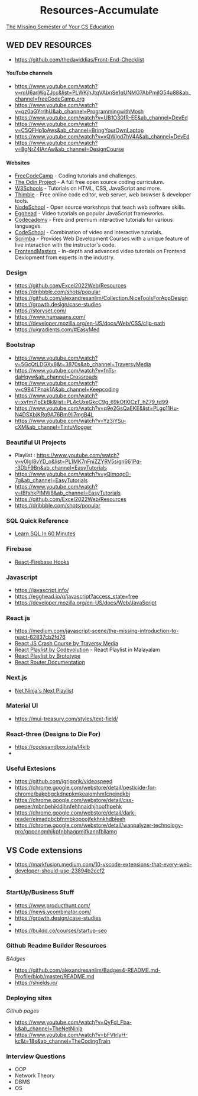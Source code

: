  <h1 align="center">Resources-Accumulate </h1>
 
 [The Missing Semester of Your CS Education](https://missing.csail.mit.edu)
 <h2>WED DEV RESOURCES</h2> 
 
 - https://github.com/thedaviddias/Front-End-Checklist
#### YouTube channels

- https://www.youtube.com/watch?v=mU6anWqZJcc&list=PLWKjhJtqVAbnSe1qUNMG7AbPmjIG54u88&ab_channel=freeCodeCamp.org
- https://www.youtube.com/watch?v=qz0aGYrrlhU&ab_channel=ProgrammingwithMosh
- https://www.youtube.com/watch?v=UB1O30fR-EE&ab_channel=DevEd
- https://www.youtube.com/watch?v=C5QFHp1oAws&ab_channel=BringYourOwnLaptop
- https://www.youtube.com/watch?v=vQWlgd7hV4A&ab_channel=DevEd
- https://www.youtube.com/watch?v=8gNrZ4lAnAw&ab_channel=DesignCourse


#### Websites

 * [FreeCodeCamp](http://freecodecamp.com) - Coding tutorials and challenges.
 * [The Odin Project](https://www.theodinproject.com/) - A full free open source coding curriculum.
 * [W3Schools](https://www.w3schools.com/) - Tutorials on HTML, CSS, JavaScript and more.
 * [Thimble](https://thimble.mozilla.org/en-US/) - Free online code editor, web server, web browser & developer tools.
 * [NodeSchool](https://nodeschool.io) - Open source workshops that teach web software skills.
 * [Egghead](https://egghead.io/) - Video tutorials on popular JavaScript frameworks.
 * [Codecademy](https://www.codecademy.com/) - Free and premium interactive tutorials for various languages.
 * [CodeSchool](https://www.codeschool.com/) - Combination of video and interactive tutorials.
 * [Scrimba](https://scrimba.com/) - Provides Web Development Courses with a unique feature of live interaction with the instructor's code.
 * [FrontendMasters](https://frontendmasters.com/) - In-depth and advanced video tutorials on Frontend Devlopment from experts in the industry.
 
 ### Design 
- https://github.com/Excel2022Web/Resources
- https://dribbble.com/shots/popular
- https://github.com/alexandresanlim/Collection.NiceToolsForAppDesign 
- https://growth.design/case-studies
- https://storyset.com/
- https://www.humaaans.com/
- https://developer.mozilla.org/en-US/docs/Web/CSS/clip-path
- https://uigradients.com/#EasyMed
 
 
### Bootstrap

- https://www.youtube.com/watch?v=5GcQtLDGXy8&t=3870s&ab_channel=TraversyMedia
- https://www.youtube.com/watch?v=fnTs-daHqyw&ab_channel=Crossroads
- https://www.youtube.com/watch?v=c9B4TPnak1A&ab_channel=Keepcoding
- https://www.youtube.com/watch?v=xvfm7IpEkBk&list=PL4cUxeGkcC9g_69kOfXICzT_hZ79_td99
- https://www.youtube.com/watch?v=q9e2GsQaEKE&list=PLgp11Hu-N4DSXbjKRg9A76Bm9li7mgB4L
- https://www.youtube.com/watch?v=Yz3iYSu-cXM&ab_channel=TintuVlogger

### Beautiful UI Projects

- Playlist : https://www.youtube.com/watch?v=v0IgI8vYD_o&list=PL1MK7nFniZZYRV5sign661Pq--3DbF9Bn&ab_channel=EasyTutorials
- https://www.youtube.com/watch?v=yQimoqo0-7g&ab_channel=EasyTutorials
- https://www.youtube.com/watch?v=lBfshkPlMW8&ab_channel=EasyTutorials 
- https://github.com/Excel2022Web/Resources
- https://dribbble.com/shots/popular

### SQL Quick Reference
- [Learn SQL In 60 Minutes](https://www.youtube.com/watch?v=p3qvj9hO_Bo&list=PLZlA0Gpn_vH85jM1TWO6TdCtSr6ruglWn&index=3)

### Firebase
- [React-Firebase Hooks](https://github.com/CSFrequency/react-firebase-hooks)

### Javascript 

- https://javascript.info/
- https://egghead.io/q/javascript?access_state=free
- https://developer.mozilla.org/en-US/docs/Web/JavaScript

### React.js
- https://medium.com/javascript-scene/the-missing-introduction-to-react-62837cb2fd76
- [React JS Crash Course by Traversy Media](https://www.youtube.com/watch?v=w7ejDZ8SWv8&t=4573s)
- [React Playlist by Codevolution](https://www.youtube.com/playlist?list=PLC3y8-rFHvwgg3vaYJgHGnModB54rxOk3) - React Playlist in Malayalam
- [React Playlist by Brototype](https://www.youtube.com/playlist?list=PLY-ecO2csVHfgVM9sChmUirqK7BXUBX9P)
- [React Router Documentation](https://reactrouter.com/en/main/start/tutorial)

### Next.js
- [Net Ninja's Next Playlist](https://www.youtube.com/watch?v=A63UxsQsEbU&list=PL4cUxeGkcC9g9gP2onazU5-2M-AzA8eBw)

### Material UI 
- https://mui-treasury.com/styles/text-field/

### React-three   (Designs to Die For)
- https://codesandbox.io/s/l4klb
-

### Useful Extesions 

- https://github.com/igrigorik/videospeed
- https://chrome.google.com/webstore/detail/pesticide-for-chrome/bakpbgckdnepkmkeaiomhmfcnejndkbi
- https://chrome.google.com/webstore/detail/css-peeper/mbnbehikldjhnfehhnaidhjhoofhpehk
- https://chrome.google.com/webstore/detail/dark-reader/eimadpbcbfnmbkopoojfekhnkhdbieeh
- https://chrome.google.com/webstore/detail/wappalyzer-technology-pro/gppongmhjkpfnbhagpmjfkannfbllamg

 ## VS Code extensions

  - https://markfusion.medium.com/10-vscode-extensions-that-every-web-developer-should-use-23894b2ccf2
  -
  
  
### StartUp/Business Stuff
 
- https://www.producthunt.com/
- https://news.ycombinator.com/
- https://growth.design/case-studies
- 
- https://buildd.co/courses/startup-seo

### Github Readme Builder Resources
*BAdges*
- https://github.com/alexandresanlim/Badges4-README.md-Profile/blob/master/README.md
- https://shields.io/

### Deploying sites

*Github pages*

- https://www.youtube.com/watch?v=QyFcl_Fba-k&ab_channel=TheNetNinja
- https://www.youtube.com/watch?v=bFVtrlyH-kc&t=18s&ab_channel=TheCodingTrain

### Interview Questions
- OOP
- Network Theory
- DBMS
- OS



